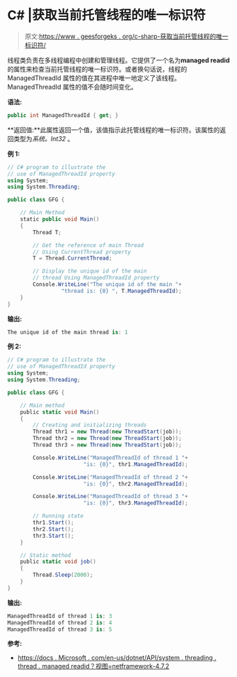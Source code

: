 # C# |获取当前托管线程的唯一标识符

> 原文:[https://www . geesforgeks . org/c-sharp-获取当前托管线程的唯一标识符/](https://www.geeksforgeeks.org/c-sharp-getting-the-unique-identifier-for-the-current-managed-thread/)

线程类负责在多线程编程中创建和管理线程。它提供了一个名为**managed readid**的属性来检查当前托管线程的唯一标识符。或者换句话说，线程的 ManagedThreadId 属性的值在其进程中唯一地定义了该线程。ManagedThreadId 属性的值不会随时间变化。

**语法:**

```cs
public int ManagedThreadId { get; }
```

**返回值:**此属性返回一个值，该值指示此托管线程的唯一标识符。该属性的返回类型为*系统。Int32* 。

**例 1:**

```cs
// C# program to illustrate the 
// use of ManagedThreadId property
using System;
using System.Threading;

public class GFG {

    // Main Method
    static public void Main()
    {
        Thread T;

        // Get the reference of main Thread
        // Using CurrentThread property
        T = Thread.CurrentThread;

        // Display the unique id of the main 
        // thread Using ManagedThreadId property
        Console.WriteLine("The unique id of the main "+
                 "thread is: {0} ", T.ManagedThreadId);
    }
}
```

**输出:**

```cs
The unique id of the main thread is: 1 

```

**例 2:**

```cs
// C# program to illustrate the 
// use of ManagedThreadId property
using System;
using System.Threading;

public class GFG {

    // Main method
    public static void Main()
    {
        // Creating and initializing threads
        Thread thr1 = new Thread(new ThreadStart(job));
        Thread thr2 = new Thread(new ThreadStart(job));
        Thread thr3 = new Thread(new ThreadStart(job));

        Console.WriteLine("ManagedThreadId of thread 1 "+
                        "is: {0}", thr1.ManagedThreadId);

        Console.WriteLine("ManagedThreadId of thread 2 "+
                        "is: {0}", thr2.ManagedThreadId);

        Console.WriteLine("ManagedThreadId of thread 3 "+
                        "is: {0}", thr3.ManagedThreadId);

        // Running state
        thr1.Start();
        thr2.Start();
        thr3.Start();
    }

    // Static method
    public static void job()
    {
        Thread.Sleep(2000);
    }
}
```

**输出:**

```cs
ManagedThreadId of thread 1 is: 3
ManagedThreadId of thread 2 is: 4
ManagedThreadId of thread 3 is: 5

```

**参考:**

*   [https://docs . Microsoft . com/en-us/dotnet/API/system . threading . thread . managed readid？视图=netframework-4.7.2](https://docs.microsoft.com/en-us/dotnet/api/system.threading.thread.managedthreadid?view=netframework-4.7.2)